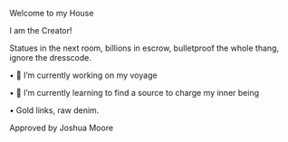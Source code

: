 Welcome to my House

I am the Creator!

Statues in the next room, billions in escrow, bulletproof the whole thang, ignore the dresscode.

• :telescope: I’m currently working on my voyage

• :seedling: I’m currently learning to find a source to charge my inner being

• Gold links, raw denim.


Approved by Joshua Moore